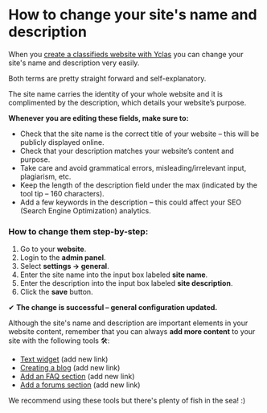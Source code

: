 # How to change your site's name and description

When you  [create a classifieds website with Yclas](http://yclas.com/)  you can change your site's name and description very easily.

Both terms are pretty straight forward and self-explanatory. 

The site name carries the identity of your whole website and it is complimented by the description, which details your website’s purpose.

**Whenever you are editing these fields, make sure to:**

-   Check that the site name is the correct title of your website – this will be publicly displayed online.
-   Check that your description matches your website’s content and purpose.
-   Take care and avoid grammatical errors, misleading/irrelevant input, plagiarism, etc.
-   Keep the length of the description field under the max (indicated by the tool tip – 160 characters).
-   Add a few keywords in the description – this could affect your SEO (Search Engine Optimization) analytics.

### How to change them step-by-step:

1.  Go to your  **website**.
2.  Login to the  **admin panel**.
3.  Select  **settings -> general**.
4.  Enter the site name into the input box labeled  **site name**.
5.  Enter the description into the input box labeled  **site description**.
6.  Click the  **save**  button.

✔ **The change is successful – general configuration updated.**

Although the site's name and description are important elements in your website content, remember that you can always **add more content** to your site with the following tools  🛠️:

-   [Text widget](https://docs.yclas.com/overview-of-widgets) (add new link)
-   [Creating a blog](https://docs.yclas.com/how-to-create-a-blog) (add new link)
-   [Add an FAQ section](https://docs.yclas.com/create-frequent-asked-questions-faq) (add new link) 
-   [Add a forums section](https://docs.yclas.com/add-forums-section/) (add new link)

We recommend using these tools but there's plenty of fish in the sea! :)
